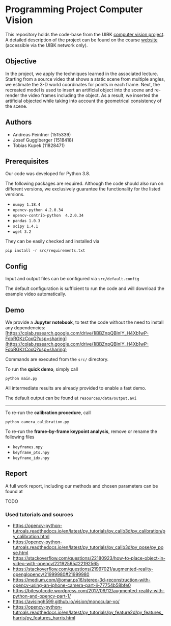 # Programming Project Computer Vision

This repository holds the code-base from the UIBK [computer vision project](https://orawww.uibk.ac.at/public_prod/owa/lfuonline_lv.details?sem_id_in=20S&lvnr_id_in=703612). A detailed description of the project can be found on the course [website ](https://iis.uibk.ac.at/courses/2020s/703612) (accessible via the UIBK network only).

## Objective 

In the project, we apply the techniques learned in the associated lecture. Starting from a source video that shows a static scene from multiple angles, we estimate the 3-D world coordinates for points in each frame. Next, the recreated model is used to insert an artificial object into the scene and re-render the video frames including the object. As a result, we inserted the artificial objected while taking into account the geometrical consistency of the scene.

## Authors
- Andreas Peintner (1515339)
- Josef Gugglberger (1518418)
- Tobias Kupek (11828471)

## Prerequisites

Our code was developed for Python 3.8.

The following packages are required.
Although the code should also run on different versions, we exclusively guarantee the functionality for the listed versions.

- `numpy 1.18.4`
- `opencv-python 4.2.0.34`
- `opencv-contrib-python  4.2.0.34`
- `pandas 1.0.3`
- `scipy 1.4.1`
- `wget 3.2`

They can be easily checked and installed via
```
pip install -r src/requirements.txt
```


## Config

Input and output files can be configured via `src/default.config`

The default configuration is sufficient to run the code and will download the example video automatically.

## Demo

We provide a **Jupyter notebook**, to test the code without the need to install any dependencies:
[https://colab.research.google.com/drive/1iBBZnpQBInIY_H4Xb1wP-FdoRGKzCoxQ?usp=sharing](https://colab.research.google.com/drive/1iBBZnpQBInIY_H4Xb1wP-FdoRGKzCoxQ?usp=sharing)

Commands are executed from the `src/` directory.

To run the **quick demo**, simply call
```
python main.py
```

All intermediate results are already provided to enable a fast demo.

The default output can be found at `resources/data/output.avi`

---

To re-run the **calibration procedure**, call
```
python camera_calibration.py
```

To re-run the **frame-by-frame keypoint analysis**, remove or rename the following files
- `keyframes.npy`
- `keyframe_pts.npy`
- `keyframe_idx.npy`

## Report

A full work report, including our methods and chosen parameters can be found at

TODO

### Used tutorials and sources
- https://opencv-python-tutroals.readthedocs.io/en/latest/py_tutorials/py_calib3d/py_calibration/py_calibration.html
- https://opencv-python-tutroals.readthedocs.io/en/latest/py_tutorials/py_calib3d/py_pose/py_pose.html
- https://stackoverflow.com/questions/22180923/how-to-place-object-in-video-with-opencv/22192565#22192565
- https://stackoverflow.com/questions/21997021/augmented-reality-openglopencv/21999980#21999980
- https://medium.com/@omar.ps16/stereo-3d-reconstruction-with-opencv-using-an-iphone-camera-part-ii-77754b58bfe0
- https://bitesofcode.wordpress.com/2017/09/12/augmented-reality-with-python-and-opencv-part-1/
- https://avisingh599.github.io/vision/monocular-vo/
- https://opencv-python-tutroals.readthedocs.io/en/latest/py_tutorials/py_feature2d/py_features_harris/py_features_harris.html